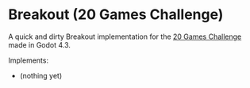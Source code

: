 # Breakout (20 Games Challenge)

A quick and dirty Breakout implementation for the [20 Games Challenge](https://20_games_challenge.gitlab.io/challenge/) made in Godot 4.3.

Implements:
- (nothing yet)